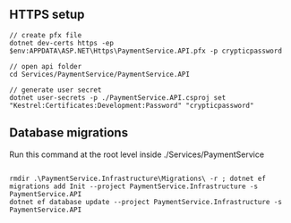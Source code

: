 ## HTTPS setup

```
// create pfx file
dotnet dev-certs https -ep $env:APPDATA\ASP.NET\Https\PaymentService.API.pfx -p crypticpassword

// open api folder
cd Services/PaymentService/PaymentService.API

// generate user secret
dotnet user-secrets -p ./PaymentService.API.csproj set "Kestrel:Certificates:Development:Password" "crypticpassword"
```

## Database migrations

Run this command at the root level inside ./Services/PaymentService

```

rmdir .\PaymentService.Infrastructure\Migrations\ -r ; dotnet ef migrations add Init --project PaymentService.Infrastructure -s PaymentService.API
dotnet ef database update --project PaymentService.Infrastructure -s PaymentService.API
```
